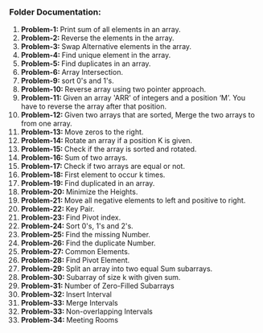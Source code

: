 <h3>Folder Documentation: </h3>
<ol>
    <li><b>Problem-1: </b>Print sum of all elements in an array.</li>
    <li><b>Problem-2: </b>Reverse the elements in the array.</li>
    <li><b>Problem-3: </b>Swap Alternative elements in the array.</li>
    <li><b>Problem-4: </b>Find unique element in the array.</li>
    <li><b>Problem-5: </b>Find duplicates in an array.</li>
    <li><b>Problem-6: </b>Array Intersection.</li>
    <li><b>Problem-9: </b>sort 0's and 1's.</li>
    <li><b>Problem-10: </b>Reverse array using two pointer approach.</li>
    <li><b>Problem-11: </b>Given an array 'ARR' of integers and a position ‘M’. You have to reverse the array after that position.</li>
    <li><b>Problem-12: </b>Given two arrays that are sorted, Merge the two arrays to from one array.</li>
    <li><b>Problem-13: </b>Move zeros to the right.</li>
    <li><b>Problem-14: </b>Rotate an array if a position K is given.</li>
    <li><b>Problem-15: </b>Check if the array is sorted and rotated.</li>
    <li><b>Problem-16: </b>Sum of two arrays.</li>
    <li><b>Problem-17: </b>Check if two arrays are equal or not.</li>
    <li><b>Problem-18: </b>First element to occur k times.</li>
    <li><b>Problem-19: </b>Find duplicated in an array.</li>
    <li><b>Problem-20: </b>Minimize the Heights.</li>
    <li><b>Problem-21: </b>Move all negative elements to left and positive to right.</li>
    <li><b>Problem-22: </b>Key Pair.</li>
    <li><b>Problem-23: </b>Find Pivot index.</li>
    <li><b>Problem-24: </b>Sort 0's, 1's and 2's.</li>
    <li><b>Problem-25: </b>Find the missing Number.</li>
    <li><b>Problem-26: </b>Find the duplicate Number.</li>
    <li><b>Problem-27: </b>Common Elements.</li>
    <li><b>Problem-28: </b>Find Pivot Element.</li>
    <li><b>Problem-29: </b>Split an array into two equal Sum subarrays.</li>
    <li><b>Problem-30: </b>Subarray of size k with given sum.</li>
    <li><b>Problem-31: </b>Number of Zero-Filled Subarrays</li>
    <li><b>Problem-32: </b>Insert Interval</li>
    <li><b>Problem-33: </b>Merge Intervals</li>
    <li><b>Problem-33: </b>Non-overlapping Intervals</li>
    <li><b>Problem-34: </b>Meeting Rooms</li>
</ol>
